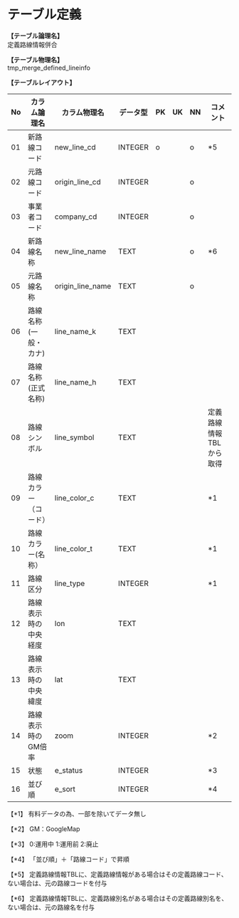# テーブル定義

**【テーブル論理名】**  
定義路線情報併合

**【テーブル物理名】**  
tmp_merge_defined_lineinfo

**【テーブルレイアウト】**  

| No  |     カラム論理名     |   カラム物理名   | データ型 | PK  | UK  | NN  |        コメント         |
| --- | -------------------- | ---------------- | -------- | --- | --- | --- | ----------------------- |
| 01  | 新路線コード         | new_line_cd      | INTEGER  | o   |     | o   | *5                      |
| 02  | 元路線コード         | origin_line_cd   | INTEGER  |     |     | o   |                         |
| 03  | 事業者コード         | company_cd       | INTEGER  |     |     | o   |                         |
| 04  | 新路線名称           | new_line_name    | TEXT     |     |     | o   | *6                      |
| 05  | 元路線名称           | origin_line_name | TEXT     |     |     | o   |                         |
| 06  | 路線名称(一般・カナ) | line_name_k      | TEXT     |     |     |     |                         |
| 07  | 路線名称(正式名称)   | line_name_h      | TEXT     |     |     |     |                         |
| 08  | 路線シンボル         | line_symbol      | TEXT     |     |     |     | 定義路線情報TBLから取得 |
| 09  | 路線カラー（コード） | line_color_c     | TEXT     |     |     |     | *1                      |
| 10  | 路線カラー(名称）    | line_color_t     | TEXT     |     |     |     | *1                      |
| 11  | 路線区分             | line_type        | INTEGER  |     |     |     | *1                      |
| 12  | 路線表示時の中央経度 | lon              | TEXT     |     |     |     |                         |
| 13  | 路線表示時の中央緯度 | lat              | TEXT     |     |     |     |                         |
| 14  | 路線表示時のGM倍率   | zoom             | INTEGER  |     |     |     | *2                      |
| 15  | 状態                 | e_status         | INTEGER  |     |     |     | *3                      |
| 16  | 並び順               | e_sort           | INTEGER  |     |     |     | *4                      |


【*1】
有料データの為、一部を除いてデータ無し

【*2】
GM：GoogleMap

【*3】
0:運用中
1:運用前
2:廃止

【*4】
「並び順」＋「路線コード」で昇順

【*5】
定義路線情報TBLに、定義路線情報がある場合はその定義路線コード、
ない場合は、元の路線コードを付与

【*6】
定義路線情報TBLに、定義路線別名がある場合はその定義路線別名を、
ない場合は、元の路線名を付与

